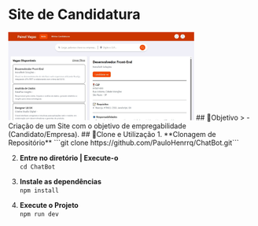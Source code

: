 # Site de Candidatura 
<img src='src/assets/Home-page.jpeg' alt='Página Inicial' width="75%"/>  
## 📍Objetivo
> - Criação de um Site com o objetivo de empregabilidade (Candidato/Empresa). 
## 🔌Clone e Utilização
1. **Clonagem de Repositório**  
```git clone https://github.com/PauloHenrrq/ChatBot.git```

2. **Entre no diretório | Execute-o**  
```cd ChatBot```

3. **Instale as dependências**  
```npm install```

4. **Execute o Projeto**  
```npm run dev```
